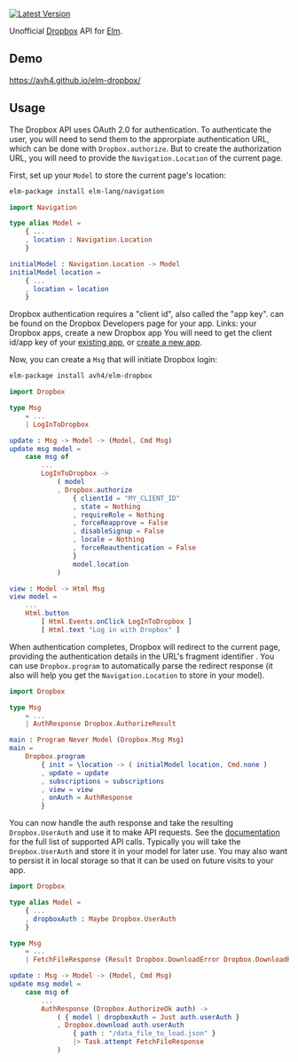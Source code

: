 [![Latest Version](https://img.shields.io/elm-package/v/avh4/elm-dropbox.svg?label=version)](https://package.elm-lang.org/packages/avh4/elm-dropbox/latest/)

Unofficial [Dropbox](https://www.dropbox.com) API for [Elm](http://elm-lang.org/).


## Demo

<https://avh4.github.io/elm-dropbox/>


## Usage

The Dropbox API uses OAuth 2.0 for authentication.
To authenticate the user, you will need to send them to the approrpiate authentication URL,
which can be done with `Dropbox.authorize`.
But to create the authorization URL, you will need to provide the `Navigation.Location` of the current page.

First, set up your `Model` to store the current page's location:

```sh
elm-package install elm-lang/navigation
```

```elm
import Navigation

type alias Model =
    { ...
    , location : Navigation.Location
    }

initialModel : Navigation.Location -> Model
initialModel location =
    { ...
    , location = location
    }
```

Dropbox authentication requires a "client id", also called the "app key".
can be found on the Dropbox Developers page for your app. Links: your Dropbox apps, create a new Dropbox app
You will need to get the client id/app key of your [existing app](https://www.dropbox.com/developers/apps),
or [create a new app](https://www.dropbox.com/developers/apps/create).

Now, you can create a `Msg` that will initiate Dropbox login:

```sh
elm-package install avh4/elm-dropbox
```

```elm
import Dropbox

type Msg
    = ...
    | LogInToDropbox

update : Msg -> Model -> (Model, Cmd Msg)
update msg model =
    case msg of
        ...
        LogInToDropbox ->
            ( model
            , Dropbox.authorize
                { clientId = "MY_CLIENT_ID"
                , state = Nothing
                , requireRole = Nothing
                , forceReapprove = False
                , disableSignup = False
                , locale = Nothing
                , forceReauthentication = False
                }
                model.location
            )

view : Model -> Html Msg
view model =
    ...
    Html.button
        [ Html.Events.onClick LogInToDropbox ]
        [ Html.text "Log in with Dropbox" ]
```

When authentication completes, Dropbox will redirect to the current page,
providing the authentication details in the URL's fragment identifier .
You can use `Dropbox.program` to automatically parse the redirect response
(it also will help you get the `Navigation.Location` to store in your model).


```elm
import Dropbox

type Msg
    = ...
    | AuthResponse Dropbox.AuthorizeResult

main : Program Never Model (Dropbox.Msg Msg)
main =
    Dropbox.program
        { init = \location -> ( initialModel location, Cmd.none )
        , update = update
        , subscriptions = subscriptions
        , view = view
        , onAuth = AuthResponse
        }
```

You can now handle the auth response and take the resulting `Dropbox.UserAuth` and use it to make API requests.
See the [documentation](http://package.elm-lang.org/packages/avh4/elm-dropbox/latest/Dropbox) for the full list of supported API calls.
Typically you will take the `Dropbox.UserAuth` and store it in your model for later use.
You may also want to persist it in local storage so that it can be used on future visits to your app.

```elm
import Dropbox

type alias Model =
    { ...
    , dropboxAuth : Maybe Dropbox.UserAuth
    }

type Msg
    = ...
    | FetchFileResponse (Result Dropbox.DownloadError Dropbox.DownloadResponse)

update : Msg -> Model -> (Model, Cmd Msg)
update msg model =
    case msg of
        ...
        AuthResponse (Dropbox.AuthorizeOk auth) ->
            ( { model | dropboxAuth = Just auth.userAuth }
            , Dropbox.download auth.userAuth
                { path : "/data_file_to_load.json" }
                |> Task.attempt FetchFileResponse
            )
```
